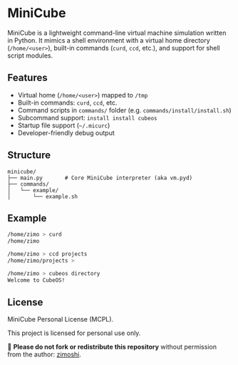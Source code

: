 
# MiniCube

MiniCube is a lightweight command-line virtual machine simulation written in Python. It mimics a shell environment with a virtual home directory (`/home/<user>`), built-in commands (`curd`, `ccd`, etc.), and support for shell script modules.

## Features

- Virtual home (`/home/<user>`) mapped to `/tmp`
- Built-in commands: `curd`, `ccd`, etc.
- Command scripts in `commands/` folder (e.g. `commands/install/install.sh`)
- Subcommand support: `install install cubeos`
- Startup file support (`~/.micurc`)
- Developer-friendly debug output

## Structure

```
minicube/
├── main.py       # Core MiniCube interpreter (aka vm.pyd)
├── commands/
│   └── example/
│       └── example.sh
```

## Example

```bash
/home/zimo > curd
/home/zimo

/home/zimo > ccd projects
/home/zimo/projects >

/home/zimo > cubeos directory
Welcome to CubeOS!
```

## License

MiniCube Personal License (MCPL).

This project is licensed for personal use only.

📌 **Please do not fork or redistribute this repository** without permission from the author: [zimoshi](https://github.com/zimoshi).
